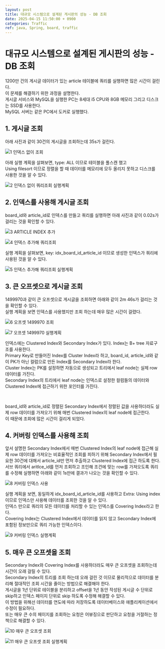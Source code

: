 ```yaml
---
layout: post
title: 대규모 시스템으로 설계된 게시판의 성능 - DB 조회
date: 2025-04-15 11:50:00 + 0900
categories: Traffic
ref: java, Spring, board, traffic
---
```


<!-- ### 강의 : [스프링부트로 대규모 시스템 설계 - 게시판](https://www.inflearn.com/course/%EC%8A%A4%ED%94%84%EB%A7%81%EB%B6%80%ED%8A%B8%EB%A1%9C-%EB%8C%80%EA%B7%9C%EB%AA%A8-%EC%8B%9C%EC%8A%A4%ED%85%9C%EC%84%A4%EA%B3%84-%EA%B2%8C%EC%8B%9C%ED%8C%90/dashboard) -->

# 대규모 시스템으로 설계된 게시판의 성능 - DB 조회

1200만 건의 게시글 데이터가 있는 article 테이블에 쿼리를 실행하면 많은 시간이 걸린다.    
이 문제를 해결하기 위한 과정을 설명한다.    
게시글 서비스와 MySQL을 실행한 PC는 8세대 i5 CPU와 8GB 메모리 그리고 디스크는 SSD를 사용한다.    
MySQL 서버는 같은 PC에서 도커로 실행했다.   

## 1. 게시글 조회

아래 사진과 같이 30건의 게시글을 조회하는데 35s가 걸린다.

![1 인덱스 없이 조회](https://i.imgur.com/oHudGdq.jpeg)

아래 실행 계획을 살펴보면, type: ALL 이므로 테이블을 풀스캔 했고    
Using filesort 이므로 정렬을 할 때 데이터를 메모리에 모두 올리지 못하고 디스크를 사용한 것을 알 수 있다.

![2 인덱스 없이 쿼리조회 실행계획](https://i.imgur.com/4xTDcDk.jpeg)

## 2. 인덱스를 사용해 게시글 조회

board_id와 article_id로 인덱스를 만들고 쿼리를 실행하면 아래 사진과 같이 0.02s가 걸리는 것을 확인할 수 있다.   

![3 ARTICLE INDEX 추가](https://i.imgur.com/QS9oloR.jpeg)

![4 인덱스 추가해 쿼리조회](https://i.imgur.com/tnb0BiD.jpeg)

실행 계획을 살펴보면, key: idx_board_id_article_id 이므로 생성한 인덱스가 쿼리에 사용된 것을 알 수 있다.   

![5 인덱스 추가해 쿼리조회 실행계획](https://i.imgur.com/B4cZpGa.jpeg)

## 3. 큰 오프셋으로 게시글 조회

1499970과 같이 큰 오프셋으로 게시글을 조회하면 아래와 같이 2m 46s가 걸리는 것을 확인할 수 있다.   
실행 계획을 보면 인덱스를 사용했지만 조회 하는데 매우 많은 시간이 걸렸다.   

![6 오프셋 1499970 조회](https://i.imgur.com/3GRD5d6.jpeg)

![7 오프셋 1499970 실행계획](https://i.imgur.com/WgSOFXF.jpeg)

인덱스에는 Clustered Index와 Secondary Index가 있다. Index는 B+ tree 자료구조를 사용한다.    
Primary Key로 만들어진 Index를 Cluster Index라 하고, board_id, article_id와 같이 PK가 아닌 컬럼으로 만든 Index를 Secondary Index라 한다.   
Cluster Index는 PK를 설정하면 자동으로 생성되고 트리에서 leaf node는 실제 row 데이터를 가진다.   
Secondary Index의 트리에서 leaf node는 인덱스로 설정한 컬럼들의 데이터와 Clustered Index에 접근하기 위한 포인터를 가진다.   

<br/>

board_id와 article_id로 정렬된 Secondary Index에서 정렬된 값을 사용하더라도 실제 row 데이터를 가져오기 위해 매번 Clustered Index의 leaf node에 접근한다.    
이 때문에 조회에 많은 시간이 걸리게 되었다.   

## 4. 커버링 인덱스를 사용해 조회

앞서 설명한 Secondary Index에서 매번 Clustered Index의 leaf node에 접근해 실제 row 데이터를 가져오는 비효율적인 조회를 피하기 위해 Secondary Index에서 필요한 30건에 대해서 article_id만 먼저 추출하고 Clustered Index에 접근 하도록 한다.   
서브 쿼리에서 aritlce_id를 먼저 조회하고 조인해 조건에 맞는 row를 가져오도록 쿼리를 수정해 실행하면 아래와 같이 1s만에 결과가 나오는 것을 확인할 수 있다.   

![8 커버링 인덱스 사용](https://i.imgur.com/VNVSF0d.jpeg)

실행 계획을 보면, 동일하게 idx_board_id_article_id를 사용하고 Extra: Using index 이므로 인덱스만 사용해 데이터를 조회한 것을 알 수 있다.   
인덱스 만으로 쿼리의 모든 데이터를 처리할 수 있는 인덱스를 Covering Index라고 한다.    
Covering Index는 Clustered Index에서 데이터를 읽지 않고 Secondary Index에 포함된 정보만으로 쿼리 가능한 인덱스이다.   

![9 커버링 인덱스 실행계획](https://i.imgur.com/Ij9Zozf.jpeg)

## 5. 매우 큰 오프셋을 조회

Secondary Index와 Covering Index를 사용하더라도 매우 큰 오프셋을 조회하는데 시간이 오래 걸릴 수 있다.    
Secondary Index의 트리를 조회 하는데 오래 걸린 것 이므로 물리적으로 데이터를 분리해 절대적인 조회 시간을 줄이는 방법으로 해결해야 한다.    
게시글을 1년 단위로 테이블을 분리하고 offset을 1년 동안 작성된 게시글 수 단위로 skip하고 인덱스 페이지 단위로 skip 하도록 수정해 해결할 수 있다.   
이 방법을 위해선 데이터를 연도에 따라 저장하도록 데이터베이스와 애플리케이션에서 수정이 필요하다.   
또는 매우 큰 수의 페이지를 조회하는 요청은 어뷰징으로 판단하고 요청을 거절하는 정책으로 해결할 수 있다.   

![10 매우 큰 오프셋 조회](https://i.imgur.com/rtFsVXq.jpeg)

![11 매우 큰 오프셋 조회 실행계획](https://i.imgur.com/rSDftjg.jpeg)